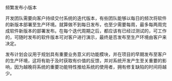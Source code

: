 频繁发布小版本

开发团队需要向客户持续交付系统的迭代版本，有些团队能够以每日的频次将软件的新版本部署至生产环境。就算做不到每日发布，也至少需要每周，最多每两周完成软件新版本的部署发布。在每个迭代周期之后，都应该有已经过测试的，可工作的，可随时发布的软件版本可对客户进行演示，最终是否发布至生产环境由客户来决定。

发布计划会议用于规划具有重要业务意义的功能模块，并在项目的早期发布至客户的生产环境，这将有助于及时获取有价值的反馈，并对系统开发产生至关重要的影响，因为越晚将系统的重要功能特性推给系统的使用者，拥有修复缺陷的时间将越少。